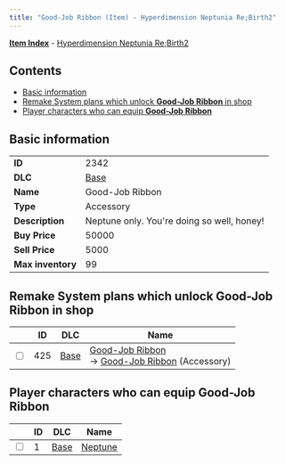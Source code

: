 ```yaml
---
title: "Good-Job Ribbon (Item) - Hyperdimension Neptunia Re;Birth2"
---
```


[**Item Index**](/neptunia/rb2/item/index.html) - [Hyperdimension Neptunia Re;Birth2](/neptunia/rb2)

## Contents

- [Basic information](#basic-information)
- [Remake System plans which unlock **Good-Job Ribbon** in shop](#remake-system-plans-which-unlock-good-job-ribbon-in-shop)
- [Player characters who can equip **Good-Job Ribbon**](#player-characters-who-can-equip-good-job-ribbon)

## Basic information

|   |   |
| -- | -- |
| **ID** | 2342 |
| **DLC** | [Base](/neptunia/rb2/dlc/0-base.html) |
| **Name** | Good-Job Ribbon |
| **Type** | Accessory |
| **Description** | Neptune only. You're doing so well, honey! |
| **Buy Price** | 50000 |
| **Sell Price** | 5000 |
| **Max inventory** | 99 |

## Remake System plans which unlock **Good-Job Ribbon** in shop

|    | ID | DLC | Name |
| -- | -- | --- | ---- |
| <input type="checkbox" id="rb2-remake-0-425" class="trackbox" /> | 425 | [Base](/neptunia/rb2/dlc/0-base.html) | [Good-Job Ribbon](/neptunia/rb2/remake/0-425-good-job-ribbon.html)<br />→ [Good-Job Ribbon](/neptunia/rb2/item/0-2342-good-job-ribbon.html) (Accessory) |

## Player characters who can equip **Good-Job Ribbon**

|    | ID | DLC | Name |
| -- | -- | --- | ---- |
| <input type="checkbox" id="rb2-player-0-1" class="trackbox" /> | 1 | [Base](/neptunia/rb2/dlc/0-base.html) | [Neptune](/neptunia/rb2/player/0-1-neptune.html) |